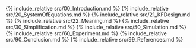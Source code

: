 <script type="text/javascript" async src="https://cdnjs.cloudflare.com/ajax/libs/mathjax/2.7.5/latest.js?config=TeX-MML-AM_CHTML"></script>
<script type="text/x-mathjax-config">
    MathJax.Hub.Config({ 
        tex2jax: {
            inlineMath: [ ['$','$'], ["\\(","\\)"] ],
            displayMath: [ ['$$','$$'], ["\\[","\\]"] ],
        }, 
        messageStyle: "none" 
    });
</script>
    
{% include_relative src/00_Introduction.md %}
{% include_relative src/20_SystemOfEquations.md %}
{% include_relative src/21_KFDesign.md %}
{% include_relative src/22_Meaning.md %}
{% include_relative src/30_Simplification.md %}
{% include_relative src/50_Simulation.md %}
{% include_relative src/60_Experiment.md %}
{% include_relative src/90_Conclusion.md %}
{% include_relative src/99_References.md %}
